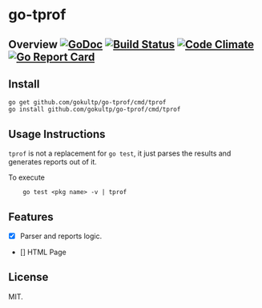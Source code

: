 # go-tprof

## Overview [![GoDoc](https://godoc.org/github.com/gokultp/go-tprof?status.svg)](https://godoc.org/github.com/gokultp/go-tprof) [![Build Status](https://travis-ci.org/gokultp/go-tprof.svg?branch=master)](https://travis-ci.org/gokultp/go-tprof) [![Code Climate](https://codeclimate.com/github/gokultp/go-tprof/badges/gpa.svg)](https://codeclimate.com/github/gokultp/go-tprof) [![Go Report Card](https://goreportcard.com/badge/github.com/gokultp/go-tprof)](https://goreportcard.com/report/github.com/gokultp/go-tprof)


## Install

```
go get github.com/gokultp/go-tprof/cmd/tprof
go install github.com/gokultp/go-tprof/cmd/tprof 
```

## Usage Instructions

`tprof` is not a replacement for `go test`, it just parses the results and generates reports out of it.

To execute

```
    go test <pkg name> -v | tprof
```

## Features

- [x] Parser and reports logic.
- [] HTML Page

## License

MIT.